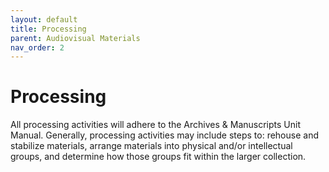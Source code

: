 ```yaml
---
layout: default
title: Processing
parent: Audiovisual Materials
nav_order: 2
---
```


# Processing

All processing activities will adhere to the Archives & Manuscripts Unit Manual. Generally, processing activities may include steps to: rehouse and stabilize materials, arrange materials into physical and/or intellectual groups, and determine how those groups fit within the larger collection.  


